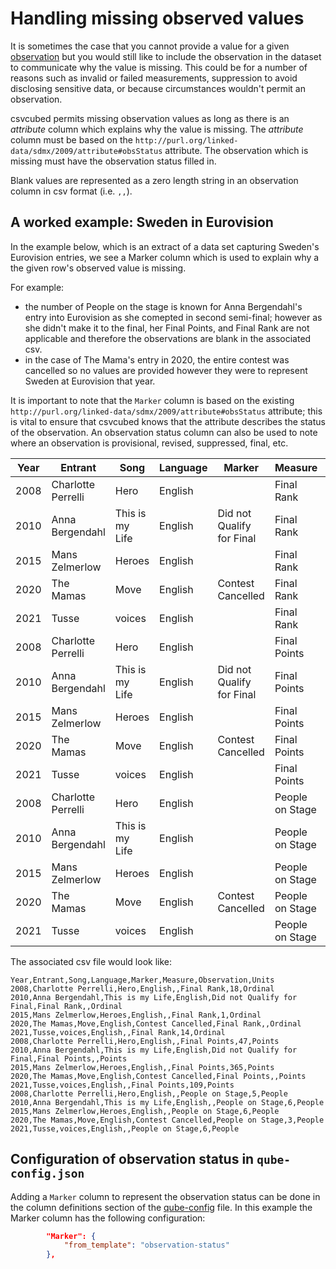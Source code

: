 # Handling missing observed values

It is sometimes the case that you cannot provide a value for a given [observation](../glossary/index.md#observation-observed-value) but you would still like to include the observation in the dataset to communicate why the value is missing. This could be for a number of reasons such as invalid or failed measurements, suppression to avoid disclosing sensitive data, or because circumstances wouldn't permit an observation.

csvcubed permits missing observation values as long as there is an _attribute_ column which explains why the value is missing. The _attribute_ column must be based on the `http://purl.org/linked-data/sdmx/2009/attribute#obsStatus` attribute. The observation which is missing must have the observation status filled in.

Blank values are represented as a zero length string in an observation column in csv format (i.e. `,,`).

## A worked example: Sweden in Eurovision

In the example below, which is an extract of a data set capturing Sweden's Eurovision entries, we see a Marker column which is used to explain why a the given row's observed value is missing.

For example:

* the number of People on the stage is known for Anna Bergendahl's entry into Eurovision as she comepted in second semi-final; however as she didn't make it to the final, her Final Points, and Final Rank are not applicable and therefore the observations are blank in the associated csv. 
* in the case of The Mama's entry in 2020, the entire contest was cancelled so no values are provided however they were to represent Sweden at Eurovision that year.

It is important to note that the `Marker` column is based on the existing `http://purl.org/linked-data/sdmx/2009/attribute#obsStatus` attribute; this is vital to ensure that csvcubed knows that the attribute describes the status of the observation. An observation status column can also be used to note where an observation is provisional, revised, suppressed, final, etc.

| Year | Entrant            | Song            | Language | Marker                    | Measure         | Observation | Units   |
|------|--------------------|-----------------|----------|---------------------------|-----------------|-------------|---------|
| 2008 | Charlotte Perrelli | Hero            | English  |                           | Final Rank      | 18          | Ordinal |
| 2010 | Anna Bergendahl    | This is my Life | English  | Did not Qualify for Final | Final Rank      |             | Ordinal |
| 2015 | Mans Zelmerlow     | Heroes          | English  |                           | Final Rank      | 1           | Ordinal |
| 2020 | The Mamas          | Move            | English  | Contest Cancelled         | Final Rank      |             | Ordinal |
| 2021 | Tusse              | voices          | English  |                           | Final Rank      | 14          | Ordinal |
| 2008 | Charlotte Perrelli | Hero            | English  |                           | Final Points    | 47          | Points  |
| 2010 | Anna Bergendahl    | This is my Life | English  | Did not Qualify for Final | Final Points    |             | Points  |
| 2015 | Mans Zelmerlow     | Heroes          | English  |                           | Final Points    | 365         | Points  |
| 2020 | The Mamas          | Move            | English  | Contest Cancelled         | Final Points    |             | Points  |
| 2021 | Tusse              | voices          | English  |                           | Final Points    | 109         | Points  |
| 2008 | Charlotte Perrelli | Hero            | English  |                           | People on Stage | 5           | People  |
| 2010 | Anna Bergendahl    | This is my Life | English  |                           | People on Stage | 6           | People  |
| 2015 | Mans Zelmerlow     | Heroes          | English  |                           | People on Stage | 6           | People  |
| 2020 | The Mamas          | Move            | English  | Contest Cancelled         | People on Stage |             | People  |
| 2021 | Tusse              | voices          | English  |                           | People on Stage | 6           | People  |

The associated csv file would look like:

```csv
Year,Entrant,Song,Language,Marker,Measure,Observation,Units
2008,Charlotte Perrelli,Hero,English,,Final Rank,18,Ordinal
2010,Anna Bergendahl,This is my Life,English,Did not Qualify for Final,Final Rank,,Ordinal
2015,Mans Zelmerlow,Heroes,English,,Final Rank,1,Ordinal
2020,The Mamas,Move,English,Contest Cancelled,Final Rank,,Ordinal
2021,Tusse,voices,English,,Final Rank,14,Ordinal
2008,Charlotte Perrelli,Hero,English,,Final Points,47,Points
2010,Anna Bergendahl,This is my Life,English,Did not Qualify for Final,Final Points,,Points
2015,Mans Zelmerlow,Heroes,English,,Final Points,365,Points
2020,The Mamas,Move,English,Contest Cancelled,Final Points,,Points
2021,Tusse,voices,English,,Final Points,109,Points
2008,Charlotte Perrelli,Hero,English,,People on Stage,5,People
2010,Anna Bergendahl,This is my Life,English,,People on Stage,6,People
2015,Mans Zelmerlow,Heroes,English,,People on Stage,6,People
2020,The Mamas,Move,English,Contest Cancelled,People on Stage,3,People
2021,Tusse,voices,English,,People on Stage,6,People
```

## Configuration of observation status in `qube-config.json`

Adding a `Marker` column to represent the observation status can be done in the column definitions section of the [qube-config](../quick-start/qube-config.md) file. In this example the Marker column has the following configuration:

```json
        "Marker": {
            "from_template": "observation-status"
        },
```
